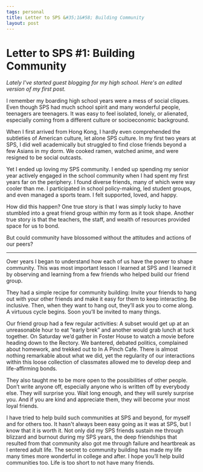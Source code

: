```yaml
--- 
tags: personal
title: Letter to SPS &#35;1&#58; Building Community
layout: post
---
```


# Letter to SPS #1: Building Community

_Lately I've started guest blogging for my high school. Here's an edited version of my first post._

I remember my boarding high school years were a mess of social cliques. Even though SPS had much school spirit and many wonderful people, teenagers are teenagers. It was easy to feel isolated, lonely, or alienated, especially coming from a different culture or socioeconomic background. 

When I first arrived from Hong Kong, I hardly even comprehended the subtleties of American culture, let alone SPS culture. In my first two years at SPS, I did well academically but struggled to find close friends beyond a few Asians in my dorm. We cooked ramen, watched anime, and were resigned to be social outcasts. 

Yet I ended up loving my SPS community. I ended up spending my senior year actively engaged in the school community when I had spent my first years far on the periphery. I found diverse friends, many of which were way cooler than me. I participated in school policy-making, led student groups, and even managed a sports team. I felt supported, loved, and happy. 

How did this happen? One true story is that I was simply lucky to have stumbled into a great friend group within my form as it took shape. Another true story is that the teachers, the staff, and wealth of resources provided space for us to bond. 

But could community have blossomed without the attitudes and actions of our peers?

------------------------------

Over years I began to understand how each of us have the power to shape community. This was most important lesson I learned at SPS and I learned it by observing and learning from a few friends who helped build our friend group.  

They had a simple recipe for community building: Invite your friends to hang out with your other friends and make it easy for them to keep interacting. Be inclusive. Then, when they want to hang out, they’ll ask you to come along. A virtuous cycle begins. Soon you’ll be invited to many things. 

Our friend group had a few regular activities: A subset would get up at an unreasonable hour to eat “early brek” and another would grab lunch at tuck together. On Saturday we’d gather in Foster House to watch a movie before heading down to the Rectory. We bantered, debated politics, complained about homework, and trekked out to In A Pinch Cafe. There is almost nothing remarkable about what we did, yet the regularity of our interactions within this loose collection of classmates allowed me to develop deep and life-affirming bonds.

They also taught me to be more open to the possibilities of other people. Don’t write anyone off, especially anyone who is written off by everybody else. They will surprise you. Wait long enough, and they will surely surprise you. And if you are kind and appreciate them, they will become your most loyal friends. 

I have tried to help build such communities at SPS and beyond, for myself and for others too. It hasn't always been easy going as it was at SPS, but I know that it is worth it. Not only did my SPS friends sustain me through blizzard and burnout during my SPS years, the deep friendships that resulted from that community also got me through failure and heartbreak as I entered adult life. The secret to community building has made my life many times more wonderful in college and after. I hope you’ll help build communities too. Life is too short to not have many friends. 
